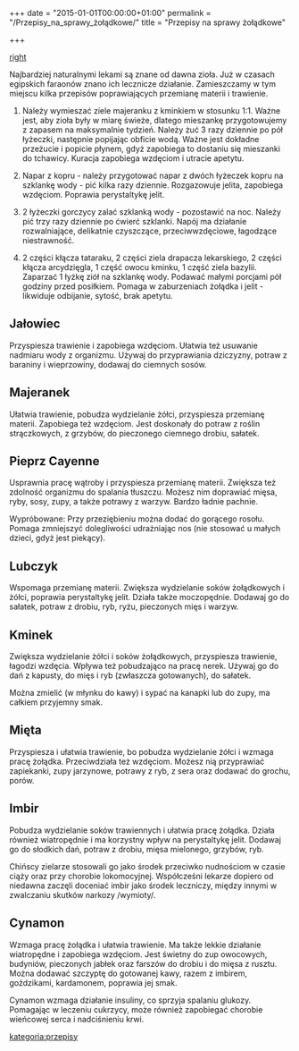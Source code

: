 +++
date = "2015-01-01T00:00:00+01:00"
permalink = "/Przepisy_na_sprawy_żołądkowe/"
title = "Przepisy na sprawy żołądkowe"

+++

[right](/Grafika:trawienie.png "wikilink")

Najbardziej naturalnymi lekami są znane od dawna zioła. Już w czasach egipskich faraonów znano ich lecznicze działanie. Zamieszczamy w tym miejscu kilka przepisów poprawiających przemianę materii i trawienie.

1. Należy wymieszać ziele majeranku z kminkiem w stosunku 1:1. Ważne jest, aby zioła były w miarę świeże, dlatego mieszankę przygotowujemy z zapasem na maksymalnie tydzień. Należy żuć 3 razy dziennie po pół łyżeczki, następnie popijając obficie wodą. Ważne jest dokładne przeżucie i popicie płynem, gdyż zapobiega to dostaniu się mieszanki do tchawicy. Kuracja zapobiega wzdęciom i utracie apetytu.

2. Napar z kopru - należy przygotować napar z dwóch łyżeczek kopru na szklankę wody - pić kilka razy dziennie. Rozgazowuje jelita, zapobiega wzdęciom. Poprawia perystaltykę jelit.

3. 2 łyżeczki gorczycy zalać szklanką wody - pozostawić na noc. Należy pić trzy razy dziennie po ćwierć szklanki. Napój ma działanie rozwalniające, delikatnie czyszczące, przeciwwzdęciowe, łagodzące niestrawność.

4. 2 części kłącza tataraku, 2 części ziela drapacza lekarskiego, 2 części kłącza arcydzięgla, 1 część owocu kminku, 1 część ziela bazylii. Zaparzać 1 łyżkę ziół na szklankę wody. Podawać małymi porcjami pół godziny przed posiłkiem. Pomaga w zaburzeniach żołądka i jelit - likwiduje odbijanie, sytość, brak apetytu.

Jałowiec
--------

Przyspiesza trawienie i zapobiega wzdęciom. Ułatwia też usuwanie nadmiaru wody z organizmu. Używaj do przyprawiania dziczyzny, potraw z baraniny i wieprzowiny, dodawaj do ciemnych sosów.

Majeranek
---------

Ułatwia trawienie, pobudza wydzielanie żółci, przyspiesza przemianę materii. Zapobiega też wzdęciom. Jest doskonały do potraw z roślin strączkowych, z grzybów, do pieczonego ciemnego drobiu, sałatek.

Pieprz Cayenne
--------------

Usprawnia pracę wątroby i przyspiesza przemianę materii. Zwiększa też zdolność organizmu do spalania tłuszczu. Możesz nim doprawiać mięsa, ryby, sosy, zupy, a także potrawy z warzyw. Bardzo ładnie pachnie.

Wypróbowane: Przy przeziębieniu można dodać do gorącego rosołu. Pomaga zmniejszyć dolegliwości udrażniając nos (nie stosować u małych dzieci, gdyż jest piekący).

Lubczyk
-------

Wspomaga przemianę materii. Zwiększa wydzielanie soków żołądkowych i żółci, poprawia perystaltykę jelit. Działa także moczopędnie. Dodawaj go do sałatek, potraw z drobiu, ryb, ryżu, pieczonych mięs i warzyw.

Kminek
------

Zwiększa wydzielanie żółci i soków żołądkowych, przyspiesza trawienie, łagodzi wzdęcia. Wpływa też pobudzająco na pracę nerek. Używaj go do dań z kapusty, do mięs i ryb (zwłaszcza gotowanych), do sałatek.

Można zmielić (w młynku do kawy) i sypać na kanapki lub do zupy, ma całkiem przyjemny smak.

Mięta
-----

Przyspiesza i ułatwia trawienie, bo pobudza wydzielanie żółci i wzmaga pracę żołądka. Przeciwdziała też wzdęciom. Możesz nią przyprawiać zapiekanki, zupy jarzynowe, potrawy z ryb, z sera oraz dodawać do grochu, porów.

Imbir
-----

Pobudza wydzielanie soków trawiennych i ułatwia pracę żołądka. Działa również wiatropędnie i ma korzystny wpływ na perystaltykę jelit. Dodawaj go do słodkich dań, potraw z drobiu, mięsa mielonego, grzybów, ryb.

Chińscy zielarze stosowali go jako środek przeciwko nudnościom w czasie ciąży oraz przy chorobie lokomocyjnej. Współcześni lekarze dopiero od niedawna zaczęli doceniać imbir jako środek leczniczy, między innymi w zwalczaniu skutków narkozy /wymioty/.

Cynamon
-------

Wzmaga pracę żołądka i ułatwia trawienie. Ma także lekkie działanie wiatropędne i zapobiega wzdęciom. Jest świetny do zup owocowych, budyniów, pieczonych jabłek oraz farszów do drobiu i do mięsa z rusztu. Można dodawać szczyptę do gotowanej kawy, razem z imbirem, goździkami, kardamonem, poprawia jej smak.

Cynamon wzmaga działanie insuliny, co sprzyja spalaniu glukozy. Pomagając w leczeniu cukrzycy, może również zapobiegać chorobie wieńcowej serca i nadciśnieniu krwi.

[kategoria:przepisy](/atopedia/kategoria:przepisy "wikilink")
